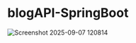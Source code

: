 # blogAPI-SpringBoot


<img size="170" alt="Screenshot 2025-09-07 120814" src="https://github.com/user-attachments/assets/7817a743-a04e-4fd7-9693-c711cf4f0946" />

